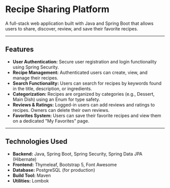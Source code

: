 # Recipe Sharing Platform

A full-stack web application built with Java and Spring Boot that allows users to share, discover, review, and save their favorite recipes.

-----

## Features

  * **User Authentication:** Secure user registration and login functionality using Spring Security.
  * **Recipe Management:** Authenticated users can create, view, and manage their recipes.
  * **Search Functionality:** Users can search for recipes by keywords found in the title, description, or ingredients.
  * **Categorization:** Recipes are organized by categories (e.g., Dessert, Main Dish) using an Enum for type safety.
  * **Reviews & Ratings:** Logged-in users can add reviews and ratings to recipes. Owners can delete their own reviews.
  * **Favorites System:** Users can save their favorite recipes and view them on a dedicated "My Favorites" page.

-----

## Technologies Used

  * **Backend:** Java, Spring Boot, Spring Security, Spring Data JPA (Hibernate)
  * **Frontend:** Thymeleaf, Bootstrap 5, Font Awesome
  * **Database:** PostgreSQL (for production)
  * **Build Tool:** Maven
  * **Utilities:** Lombok

